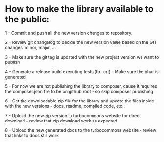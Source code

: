 # How to make the library available to the public:

1 - Commit and push all the new version changes to repository.

2 - Review git changelog to decide the new version value based on the GIT changes: minor, major, ...

3 - Make sure the git tag is updated with the new project version we want to publish

4 - Generate a release build executing tests (tb -crt)
	 - Make sure the phar is generated

5 - For now we are not publishing the library to composer, cause it requires the composer.json file to be on github root
	- so skip composer publishing

6 - Get the downloadable zip file for the library and update the files inside with the new versions
	- docs, readme, compiled code, etc..
	
7 - Upload the new zip version to turbocommons website for direct download
	- review that zip download work as expected

8 - Upload the new generated docs to the turbocommons website
	- review that links to docs still work